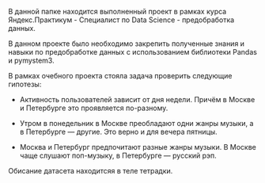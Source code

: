 В данной папке находится выполненный проект в рамках курса Яндекс.Практикум - Специалист по Data Science - предобработка данных.

В данном проекте было необходимо закрепить полученные знания и навыки по предобработке данных с использованием библиотеки Pandas и pymystem3.

В рамках очебного проекта стояла задача проверить следующие гипотезы:
- Активность пользователей зависит от дня недели. Причём в Москве и Петербурге это проявляется по-разному.

- Утром в понедельник в Москве преобладают одни жанры музыки, а в Петербурге — другие. Это верно и для вечера пятницы.

- Москва и Петербург предпочитают разные жанры музыки. В Москве чаще слушают поп-музыку, в Петербурге — русский рэп.

Обисание датасета находитсяя в теле тетрадки.
